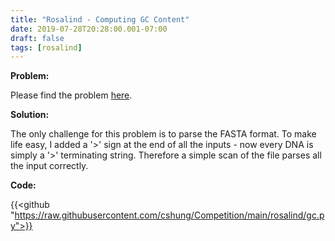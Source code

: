 ```yaml
---
title: "Rosalind - Computing GC Content"
date: 2019-07-28T20:28:00.001-07:00
draft: false
tags: [rosalind]
---
```


**Problem:**

Please find the problem [here](http://rosalind.info/problems/gc/).

**Solution:**

The only challenge for this problem is to parse the FASTA format. To make life easy, I added a '>' sign at the end of all the inputs - now every DNA is simply a '>' terminating string. Therefore a simple scan of the file parses all the input correctly.

**Code:**

{{<github "https://raw.githubusercontent.com/cshung/Competition/main/rosalind/gc.py">}}

